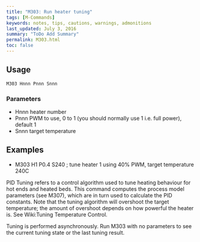 ```yaml
---
title: "M303: Run heater tuning" 
tags: [M-Commands]
keywords: notes, tips, cautions, warnings, admonitions
last_updated: July 3, 2016
summary: "ToDo Add Summary"
permalink: M303.html
toc: false
---
```


## Usage ##
```
M303 Hnnn Pnnn Snnn
```

### Parameters ###

+ Hnnn heater number
+ Pnnn PWM to use, 0 to 1 (you should normally use 1 i.e. full power), default 1
+ Snnn target temperature

## Examples ##

+ M303 H1 P0.4 S240 ; tune heater 1 using 40% PWM, target temperature 240C

PID Tuning refers to a control algorithm used to tune heating behaviour for hot ends and heated beds. This command computes the process model parameters (see M307), which are in turn used to calculate the PID constants. Note that the tuning algorithm will overshoot the target temperature; the amount of overshoot depends on how powerful the heater is. See Wiki:Tuning Temperature Control.

Tuning is performed asynchronously. Run M303 with no parameters to see the current tuning state or the last tuning result.


